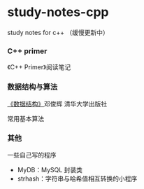 # study-notes-cpp
study notes for c++ （缓慢更新中）

### C++ primer

《C++ Primer》阅读笔记 

### 数据结构与算法

[《数据结构》](http://www.xuetangx.com/courses/TsinghuaX/30240184_1X/_/about)邓俊辉 清华大学出版社 

常用基本算法 

### 其他

一些自己写的程序

- MyDB：MySQL 封装类
- strhash：字符串与哈希值相互转换的小程序

